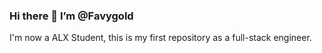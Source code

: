 ### Hi there 👋 I’m @Favygold
 I'm now a ALX Student, this is my first repository as a full-stack engineer.
